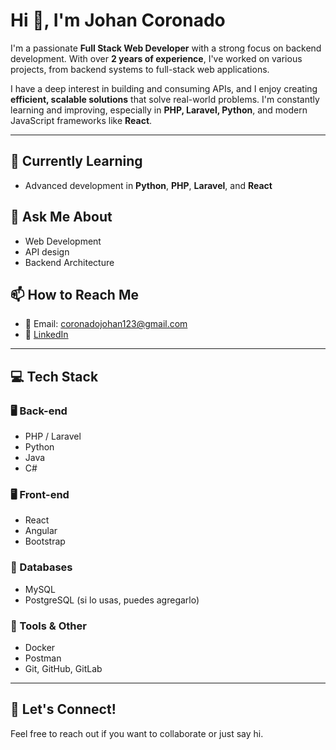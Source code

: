 # Hi 👋, I'm Johan Coronado

I'm a passionate **Full Stack Web Developer** with a strong focus on backend development. With over **2 years of experience**, I've worked on various projects, from backend systems to full-stack web applications.

I have a deep interest in building and consuming APIs, and I enjoy creating **efficient, scalable solutions** that solve real-world problems. I'm constantly learning and improving, especially in **PHP, Laravel, Python**, and modern JavaScript frameworks like **React**.

---

## 🌱 Currently Learning
- Advanced development in **Python**, **PHP**, **Laravel**, and **React**

## 💬 Ask Me About
- Web Development
- API design
- Backend Architecture

## 📫 How to Reach Me
- 📧 Email: coronadojohan123@gmail.com  
- 💼 [LinkedIn](https://www.linkedin.com/in/corodev)

---

## 💻 Tech Stack

### 🖥️ Back-end
- PHP / Laravel  
- Python  
- Java  
- C#

### 🖥️ Front-end
- React  
- Angular  
- Bootstrap  

### 💾 Databases
- MySQL  
- PostgreSQL (si lo usas, puedes agregarlo)

### 🔧 Tools & Other
- Docker  
- Postman  
- Git, GitHub, GitLab  

---

## 📲 Let's Connect!
Feel free to reach out if you want to collaborate or just say hi.

